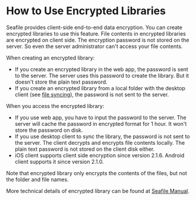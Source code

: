 # How to Use Encrypted Libraries

Seafile provides client-side end-to-end data encryption. You can create encrypted libraries to use this feature. File contents in encrypted libraries are encrypted on client side. The encryption password is not stored on the server. So even the server administrator can't access your file contents.

When creating an encrypted library:

* If you create an encrypted library in the web app, the password is sent to the server. The server uses this password to create the library. But it doesn't store the plain text password.
* If you create an encrypted library from a local folder with the desktop client (see [file syncing](../syncing_client/install_sync.md)), the password is not sent to the server.

When you access the encrypted library:

* If you use web app, you have to input the password to the server. The server will cache the password in encrypted format for 1 hour. It won't store the password on disk.
* If you use desktop client to sync the library, the password is not sent to the server. The client decrypts and encrypts file contents locally. The plain text password is not stored on the client disk either.
* iOS client supports client side encryption since version 2.1.6. Android client supports it since version 2.1.0.

Note that encrypted library only encrypts the contents of the files, but not the folder and file names.

More technical details of encrypted library can be found at [Seafile Manual](https://manual.seafile.com/security/security_features/).
